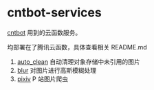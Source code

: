 # cntbot-services

[cntbot](https://github.com/YouXam/cntbot) 用到的云函数服务。

均部署在了腾讯云函数，具体查看相关 README.md

1. [auto_clean](https://github.com/YouXam/cntbot-services/tree/main/auto_clean) 自动清理对象存储中未引用的图片
2. [blur](https://github.com/YouXam/cntbot-services/tree/main/blur) 对图片进行高斯模糊处理
3. [pixiv](https://github.com/YouXam/cntbot-services/tree/main/pixiv) P 站图片爬虫

